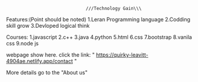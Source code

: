                                   ///Technology Gain\\\
Features:(Point should be noted)
1.Leran Programming language
2.Codding skill grow
3.Devloped logical think

Courses:
1.javascript
2.c++
3.java
4.python
5.html
6.css
7.bootstrap
8.vanila css
9.node js

webpage show here.
click the link: " https://quirky-leavitt-4904ae.netlify.app/contact "


More details go to the "About us"